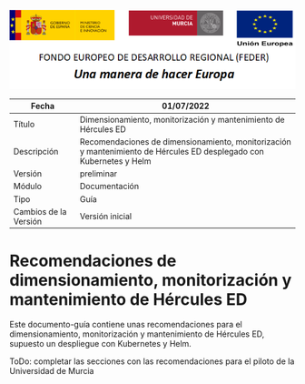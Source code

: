 ![](./media/CabeceraDocumentosMD.png)

| Fecha         | 01/07/2022                                                   |
| ------------- | ------------------------------------------------------------ |
|Título|Dimensionamiento, monitorización y mantenimiento de Hércules ED| 
|Descripción|Recomendaciones de dimensionamiento, monitorización y mantenimiento de Hércules ED desplegado con Kubernetes y Helm|
|Versión|preliminar|
|Módulo|Documentación|
|Tipo|Guía|
|Cambios de la Versión|Versión inicial|

# Recomendaciones de dimensionamiento, monitorización y mantenimiento de Hércules ED

Este documento-guía contiene unas recomendaciones para el dimensionamiento, monitorización y mantenimiento de Hércules ED, supuesto un despliegue con Kubernetes y Helm.

ToDo: completar las secciones con las recomendaciones para el piloto de la Universidad de Murcia
